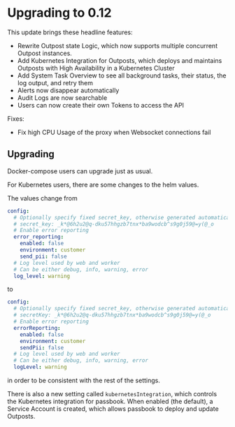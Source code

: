 # Upgrading to 0.12

This update brings these headline features:

- Rewrite Outpost state Logic, which now supports multiple concurrent Outpost instances.
- Add Kubernetes Integration for Outposts, which deploys and maintains Outposts with High Availability in a Kubernetes Cluster
- Add System Task Overview to see all background tasks, their status, the log output, and retry them
- Alerts now disappear automatically
- Audit Logs are now searchable
- Users can now create their own Tokens to access the API

Fixes:

- Fix high CPU Usage of the proxy when Websocket connections fail

## Upgrading

Docker-compose users can upgrade just as usual.

For Kubernetes users, there are some changes to the helm values.

The values change from

```yaml
config:
  # Optionally specify fixed secret_key, otherwise generated automatically
  # secret_key: _k*@6h2u2@q-dku57hhgzb7tnx*ba9wodcb^s9g0j59@=y(@_o
  # Enable error reporting
  error_reporting:
    enabled: false
    environment: customer
    send_pii: false
  # Log level used by web and worker
  # Can be either debug, info, warning, error
  log_level: warning
```

to

```yaml
config:
  # Optionally specify fixed secret_key, otherwise generated automatically
  # secretKey: _k*@6h2u2@q-dku57hhgzb7tnx*ba9wodcb^s9g0j59@=y(@_o
  # Enable error reporting
  errorReporting:
    enabled: false
    environment: customer
    sendPii: false
  # Log level used by web and worker
  # Can be either debug, info, warning, error
  logLevel: warning
```

in order to be consistent with the rest of the settings.

There is also a new setting called `kubernetesIntegration`, which controls the Kubernetes integration for passbook. When enabled (the default), a Service Account is created, which allows passbook to deploy and update Outposts.
